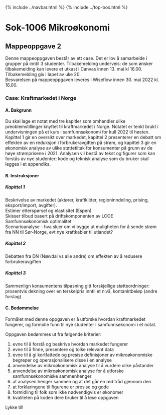 {% include ../navbar.html %} {% include ../top-box.html %}
# Sok-1006 Mikroøkonomi

## Mappeoppgave 2    

Denne mappeoppgaven består av ett case. Det er lov å samarbeide i grupper på inntil 3 studenter. Tilbakemelding underveis: de som ønsker tilbakemelding kan levere et utkast i Canvas innen 13. mai kl 16.00. Tilbakemelding gis i løpet av uke 20.         
Besvarelsen på mappeoppgaven leveres i Wiseflow innen 30. mai 2022 kl. 16.00.

### Case: Kraftmarkedet i Norge   

#### A. Bakgrunn       

Du skal lage et notat med tre kapitler som omhandler ulike preoblemstillinger knyttet til kraftmarkedet i Norge. Notatet er tenkt brukt i undervisningen på et kurs i samfunnsøkonomi for kull 2022 til høsten. Kapittel 1 gir en oversikt over markedet, kapittel 2 presenterer en debatt om effekten av en reduksjon i forbrukeravgiften på strøm, og kapittel 3 gir en økonomisk analyse av ulike støttetiltak for konsumenter på grunn av de høye strømprisene i 2021. Analysen vil bestå av tekst og figurer som kan forstås av nye studenter; kode og teknisk analyse som du bruker skal legges i et appendiks.
   

#### B. Instruksjoner      
##### Kapittel 1     
Beskrivelse av markedet (aktører, kraftkilder, regioninndeling, prising, eksport/import, avgifter).     
Estimer etterspørsel og elastisitet (Espen)      
Skisser tilbud basert på driftskomponenten av LCOE       
Samfunnsøkonomisk optimalitet  
Scenarioanalyse - hva skjer om vi bygge ut muligheten for å sende strøm fra NN til Sør-Norge, evt nye kraftkabler til utlandet?       


##### Kapittel 2

Debatten fra DN (Nævdal vs alle andre) om effekten av å redusere forbrukeravgiften      

##### Kapittel 3

Sammenlign konsumentens tilpasning gitt forskjellige støtteordninger: prosentvis dekning over en terskelpris inntil et nivå, kontanktbeløp (andre forslag)

#### C. Bedømmelse    
Formålet med denne oppgaven er å utforske hvordan kraftmarkedet fungerer, og formidle funn til nye studenter i samfunnsøkonomi i et notat.
 

Oppgaven bedømmes ut fra følgende kriterier:

1. evne til å forstå og beskrive hvordan markedet fungerer
2. evne til å finne, presentere og tolke relevant data 
3. evne til å gi kortfattede og presise definisjoner av mikroøkonomiske begreper og operasjonalisere disse i en analyse
4. anvendelse av mikroøkonomisk analyse til å vurdere ulike påstander
5. anvendelse av mikroøkonomisk analyse for å utforske samfunnsøkonomiske sammenhenger
6. at analysen henger sammen og at det går en rød tråd gjennom den
7. at forklaringene til figurene er presise og gode
8. formidling til folk som ikke nødvendigvis er økonomer
9. kvaliteten på koden dere bruker til å løse oppgaven

 




Lykke til!




